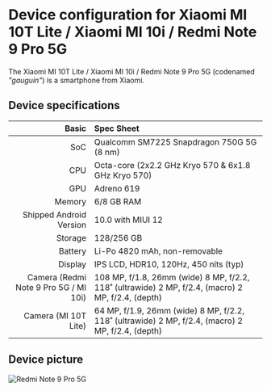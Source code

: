 
 Device configuration for Xiaomi MI 10T Lite / Xiaomi MI 10i / Redmi Note 9 Pro 5G
 =========================================

 The Xiaomi MI 10T Lite / Xiaomi MI 10i / Redmi Note 9 Pro 5G (codenamed _"gauguin"_) is a smartphone from Xiaomi.

 ## Device specifications

 Basic   | Spec Sheet
 -------:|:-------------------------
 SoC     | Qualcomm SM7225 Snapdragon 750G 5G (8 nm)
 CPU     | Octa-core (2x2.2 GHz Kryo 570 & 6x1.8 GHz Kryo 570)
 GPU     | Adreno 619
 Memory  | 6/8 GB RAM
 Shipped Android Version | 10.0 with MIUI 12
 Storage | 128/256 GB
 Battery | Li-Po 4820 mAh, non-removable
 Display | IPS LCD, HDR10, 120Hz, 450 nits (typ)
 Camera (Redmi Note 9 Pro 5G / MI 10i)  | 108 MP, f/1.8, 26mm (wide) 8 MP, f/2.2, 118˚ (ultrawide) 2 MP, f/2.4, (macro) 2 MP, f/2.4, (depth)
 Camera (MI 10T Lite)  | 64 MP, f/1.9, 26mm (wide) 8 MP, f/2.2, 118˚ (ultrawide) 2 MP, f/2.4, (macro) 2 MP, f/2.4, (depth)

 ## Device picture

 ![Redmi Note 9 Pro 5G](https://fdn2.gsmarena.com/vv/pics/xiaomi/xiaomi-redmi-note9-pro-1.jpg "Redmi Note 9 Pro 5G")
 

